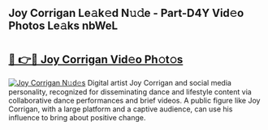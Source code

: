 ## Joy Corrigan Le𝚊k𝚎d N𝚞𝚍e - Part-D4Y Vid𝚎o Photos Le𝚊ks nbWeL

# <h2><a href="http://fbbygy.evod.top/?m=Joy+Corrigan">🔗 👉🔴 Joy Corrigan Vid𝚎o Ph𝚘t𝚘s</a></h2>

[![Joy Corrigan N𝚞d𝚎s](https://i.imgur.com/8V9OHl7.gif)](http://fbbygy.evod.top/?m=Joy+Corrigan)
Digital artist Joy Corrigan and social media personality, recognized for disseminating dance and lifestyle content via collaborative dance performances and brief videos. A public figure like Joy Corrigan, with a large platform and a captive audience, can use his influence to bring about positive change. 
